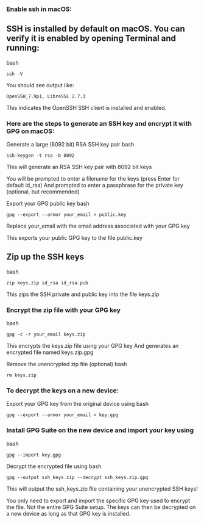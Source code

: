 ### Enable ssh in macOS:

## SSH is installed by default on macOS. You can verify it is enabled by opening Terminal and running:
bash

```
ssh -V
``` 

You should see output like:

```
OpenSSH_7.9p1, LibreSSL 2.7.3
```

This indicates the OpenSSH SSH client is installed and enabled.

### Here are the steps to generate an SSH key and encrypt it with GPG on macOS:

Generate a large (8092 bit) RSA SSH key pair
bash

```
ssh-keygen -t rsa -b 8092
```

This will generate an RSA SSH key pair with 8092 bit keys

You will be prompted to enter a filename for the keys (press Enter for default id_rsa)
And prompted to enter a passphrase for the private key (optional, but recommended)

Export your GPG public key
bash

```
gpg --export --armor your_email > public.key
```

Replace your_email with the email address associated with your GPG key

This exports your public GPG key to the file public.key

## Zip up the SSH keys
bash

```
zip keys.zip id_rsa id_rsa.pub 
```

This zips the SSH private and public key into the file keys.zip

### Encrypt the zip file with your GPG key
bash

```
gpg -c -r your_email keys.zip  
```

This encrypts the keys.zip file using your GPG key
And generates an encrypted file named keys.zip.gpg

Remove the unencrypted zip file (optional)
bash

```
rm keys.zip  
```

### To decrypt the keys on a new device:

Export your GPG key from the original device using
bash

```
gpg --export --armor your_email > key.gpg
```

### Install GPG Suite on the new device and import your key using
bash

```
gpg --import key.gpg  
```

Decrypt the encrypted file using
bash

```
gpg --output ssh_keys.zip --decrypt ssh_keys.zip.gpg  
```

This will output the ssh_keys.zip file containing your unencrypted SSH keys!

You only need to export and import the specific GPG key used to encrypt the file. Not the entire GPG Suite setup.
The keys can then be decrypted on a new device as long as that GPG key is installed.
